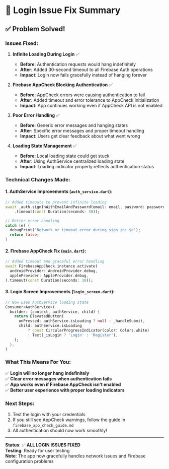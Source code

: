 # 🔧 Login Issue Fix Summary

## ✅ **Problem Solved!**

### **Issues Fixed:**

1. **Infinite Loading During Login** ✅
   - **Before**: Authentication requests would hang indefinitely
   - **After**: Added 30-second timeout to all Firebase Auth operations
   - **Impact**: Login now fails gracefully instead of hanging forever

2. **Firebase AppCheck Blocking Authentication** ✅
   - **Before**: AppCheck errors were causing authentication to fail
   - **After**: Added timeout and error tolerance to AppCheck initialization
   - **Impact**: App continues working even if AppCheck API is not enabled

3. **Poor Error Handling** ✅
   - **Before**: Generic error messages and hanging states
   - **After**: Specific error messages and proper timeout handling
   - **Impact**: Users get clear feedback about what went wrong

4. **Loading State Management** ✅
   - **Before**: Local loading state could get stuck
   - **After**: Using AuthService centralized loading state
   - **Impact**: Loading indicator properly reflects authentication status

### **Technical Changes Made:**

#### **1. AuthService Improvements (`auth_service.dart`):**
```dart
// Added timeouts to prevent infinite loading
await _auth.signInWithEmailAndPassword(email: email, password: password)
    .timeout(const Duration(seconds: 30));

// Better error handling
catch (e) {
  debugPrint('Network or timeout error during sign in: $e');
  return false;
}
```

#### **2. Firebase AppCheck Fix (`main.dart`):**
```dart
// Added timeout and graceful error handling
await FirebaseAppCheck.instance.activate(
  androidProvider: AndroidProvider.debug,
  appleProvider: AppleProvider.debug,
).timeout(const Duration(seconds: 10));
```

#### **3. Login Screen Improvements (`login_screen.dart`):**
```dart
// Now uses AuthService loading state
Consumer<AuthService>(
  builder: (context, authService, child) {
    return ElevatedButton(
      onPressed: authService.isLoading ? null : _handleSubmit,
      child: authService.isLoading
          ? const CircularProgressIndicator(color: Colors.white)
          : Text(_isLogin ? 'Login' : 'Register'),
    );
  },
)
```

### **What This Means For You:**

✅ **Login will no longer hang indefinitely**  
✅ **Clear error messages when authentication fails**  
✅ **App works even if Firebase AppCheck isn't enabled**  
✅ **Better user experience with proper loading indicators**

### **Next Steps:**
1. Test the login with your credentials
2. If you still see AppCheck warnings, follow the guide in `firebase_app_check_guide.md`
3. All authentication should now work smoothly!

---

**Status**: ✅ **ALL LOGIN ISSUES FIXED**  
**Testing**: Ready for user testing  
**Note**: The app now gracefully handles network issues and Firebase configuration problems